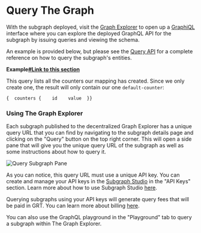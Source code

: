 # Query The Graph

With the subgraph deployed, visit the [Graph Explorer](https://thegraph.com/explorer) to open up a [GraphiQL](https://github.com/graphql/graphiql) interface where you can explore the deployed GraphQL API for the subgraph by issuing queries and viewing the schema.

An example is provided below, but please see the [Query API](https://thegraph.com/docs/en/developer/graphql-api/) for a complete reference on how to query the subgraph's entities.

**Example**[**#Link to this section**](https://thegraph.com/docs/en/developer/query-the-graph/#example)

This query lists all the counters our mapping has created. Since we only create one, the result will only contain our one `default-counter`:

```
{  counters {    id    value  }}
```

### Using The Graph Explorer <a href="#using-the-graph-explorer" id="using-the-graph-explorer"></a>

Each subgraph published to the decentralized Graph Explorer has a unique query URL that you can find by navigating to the subgraph details page and clicking on the "Query" button on the top right corner. This will open a side pane that will give you the unique query URL of the subgraph as well as some instructions about how to query it.

![Query Subgraph Pane](https://thegraph.com/docs/img/query-subgraph-pane.png)

As you can notice, this query URL must use a unique API key. You can create and manage your API keys in the [Subgraph Studio](https://thegraph.com/studio) in the "API Keys" section. Learn more about how to use Subgraph Studio [here](https://thegraph.com/docs/en/studio/subgraph-studio/).

Querying subgraphs using your API keys will generate query fees that will be paid in GRT. You can learn more about billing [here](https://thegraph.com/docs/en/studio/billing/).

You can also use the GraphQL playground in the "Playground" tab to query a subgraph within The Graph Explorer.
